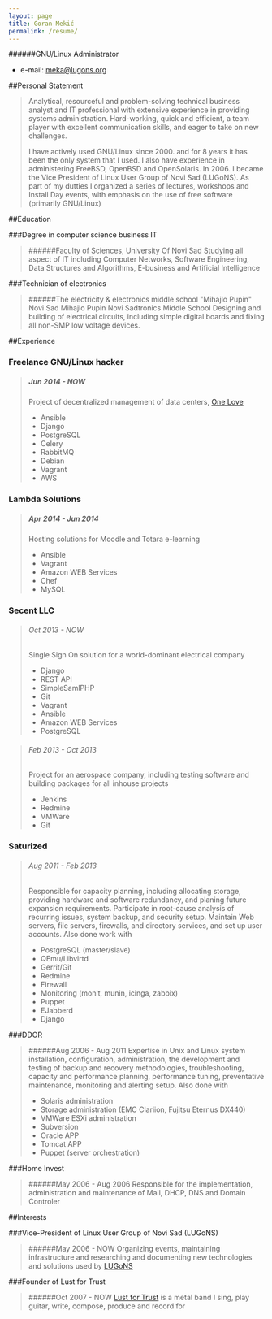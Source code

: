 ```yaml
---
layout: page
title: Goran Mekić
permalink: /resume/
---
```



######GNU/Linux Administrator

- e-mail: meka@lugons.org

##Personal Statement

> Analytical, resourceful and problem-solving technical business analyst and IT professional with extensive experience in providing systems administration. Hard-working, quick and efficient, a team player with excellent communication skills, and eager to take on new challenges.
>
> I have actively used GNU/Linux  since 2000. and for 8 years it has been the only system that I used. I also have experience in administering FreeBSD, OpenBSD and OpenSolaris. In 2006. I became the Vice President of Linux User Group of Novi Sad (LUGoNS). As part of my dutties I organized a series of lectures, workshops and Install Day events, with emphasis on the use of free software (primarily GNU/Linux)

##Education

###Degree in computer science business IT
> ######Faculty of Sciences, University Of Novi Sad
> Studying all aspect of IT including Computer Networks, Software Engineering, Data Structures and Algorithms, E-business and Artificial Intelligence

###Technician of electronics
> ######The electricity & electronics middle school "Mihajlo Pupin" Novi Sad
> Mihajlo Pupin Novi Sadtronics Middle School
> Designing and building of electrical circuits, including simple digital boards and fixing all non-SMP low voltage devices.

##Experience

### Freelance GNU/Linux hacker
> ##### Jun 2014 - NOW
> Project of decentralized management of data centers, [One Love](https://github.com/one-love/one-love)
>
> - Ansible
> - Django
> - PostgreSQL
> - Celery
> - RabbitMQ
> - Debian
> - Vagrant
> - AWS

### Lambda Solutions
> ##### Apr 2014 - Jun 2014
> Hosting solutions for Moodle and Totara e-learning
>
> - Ansible
> - Vagrant
> - Amazon WEB Services
> - Chef
> - MySQL

### Secent LLC
> ###### Oct 2013 - NOW
> Single Sign On solution for a world-dominant electrical company
>
> - Django
> - REST API
> - SimpleSamlPHP
> - Git
> - Vagrant
> - Ansible
> - Amazon WEB Services
> - PostgreSQL

> ###### Feb 2013 - Oct 2013
> Project for an aerospace company, including testing software and building packages for all inhouse projects
>
> - Jenkins
> - Redmine
> - VMWare
> - Git

### Saturized
> ###### Aug 2011 - Feb 2013
> Responsible for capacity planning, including allocating storage, providing hardware and software redundancy, and planing future expansion requirements. Participate in root-cause analysis of recurring issues, system backup, and security setup. Maintain Web servers, file servers, firewalls, and directory services, and set up user accounts. Also done work with
>
> - PostgreSQL (master/slave)
> - QEmu/Libvirtd
> - Gerrit/Git
> - Redmine
> - Firewall
> - Monitoring (monit, munin, icinga, zabbix)
> - Puppet
> - EJabberd
> - Django

###DDOR
> ######Aug 2006 - Aug 2011
> Expertise in Unix and Linux system installation, configuration, administration, the development and testing of backup and recovery methodologies, troubleshooting, capacity and performance planning, performance tuning, preventative maintenance, monitoring and alerting setup. Also done with
>
> - Solaris administration
> - Storage administration (EMC Clariion, Fujitsu Eternus DX440)
> - VMWare ESXi administration
> - Subversion
> - Oracle APP
> - Tomcat APP
> - Puppet (server orchestration)

###Home Invest
> ######May 2006 - Aug 2006
> Responsible for the implementation, administration and maintenance of Mail, DHCP, DNS and Domain Controler

##Interests

###Vice-President of Linux User Group of Novi Sad (LUGoNS)
> ######May 2006 - NOW
> Organizing events, maintaining infrastructure and researching and documenting new technologies and solutions used by [LUGoNS](https://lugons.org/)

###Founder of Lust for Trust
> ######Oct 2007 - NOW
> [Lust for Trust](https://www.facebook.com/lustfortrust) is a metal band I sing, play guitar, write, compose, produce and record for
